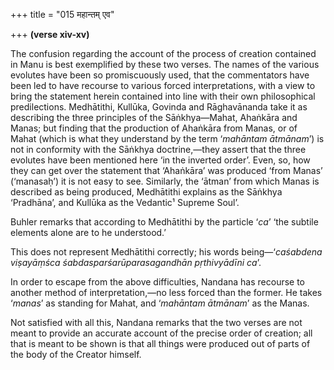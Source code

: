 +++
title = "015 महान्तम् एव"

+++
**(verse xiv-xv)**

The confusion regarding the account of the process of creation contained
in Manu is best exemplified by these two verses. The names of the
various evolutes have been so promiscuously used, that the commentators
have been led to have recourse to various forced interpretations, with a
view to bring the statement herein contained into line with their own
philosophical predilections. Medhātithi, Kullūka, Govinda and
Rāghavānanda take it as describing the three principles of the
Sāṅkhya—Mahat, Ahaṅkāra and Manas; but finding that the production of
Ahaṅkāra from Manas, or of Mahat (which is what they understand by the
term ‘*mahāntam ātmānam*’) is not in conformity with the Sāṅkhya
doctrine,—they assert that the three evolutes have been mentioned here
‘in the inverted order’. Even, so, how they can get over the statement
that ‘Ahaṅkāra’ was produced ‘from Manas’ (‘manasaḥ’) it is not easy to
see. Similarly, the ‘ātman’ from which Manas is described as being
produced, Medhātithi explains as the Sāṅkhya ‘Pradhāna’, and Kullūka as
the Vedantic¹ Supreme Soul’.

Buhler remarks that according to Medhātithi by the particle ‘*ca*’ ‘the
subtile elements alone are to he understood.’

This does not represent Medhātithi correctly; his words
being—‘*caśabdena viṣayāṃśca śabdasparśarūparasagandhān pṛthivyādīni
ca*’.

In order to escape from the above difficulties, Nandana has recourse to
another method of interpretation,—no less forced than the former. He
takes ‘*manas*’ as standing for Mahat, and ‘*mahāntam ātmānam*’ as the
Manas.

Not satisfied with all this, Nandana remarks that the two verses are not
meant to provide an accurate account of the precise order of creation;
all that is meant to be shown is that all things were produced out of
parts of the body of the Creator himself.
